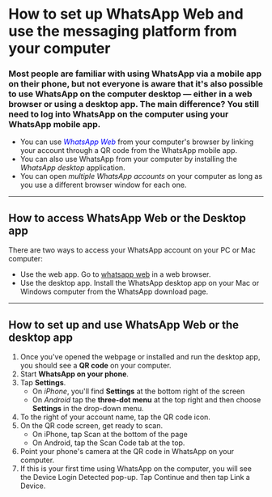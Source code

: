 # How to set up WhatsApp Web and use the messaging platform from your computer
### Most people are familiar with using WhatsApp via a mobile app on their phone, but not everyone is aware that it's also possible to use WhatsApp on the computer desktop — either in a web browser or using a desktop app. The main difference? You still need to log into WhatsApp on the computer using your WhatsApp mobile app.
- You can use <font color="blue">*WhatsApp Web*</font> from your computer's browser by linking your account through a QR code from the WhatsApp mobile app.
- You can also use WhatsApp from your computer by installing the *WhatsApp desktop* application.
- You can open *multiple WhatsApp accounts* on your computer as long as you use a different browser window for each one.

---

## How to access WhatsApp Web or the Desktop app
There are two ways to access your WhatsApp account on your PC or Mac computer:
- Use the web app. Go to <a href="https://web.whatsapp.com" target="_blank">whatsapp web</a> in a web browser.
- Use the desktop app. Install the WhatsApp desktop app on your Mac or Windows computer from the WhatsApp download page.
 
 ---
 
 ## How to set up and use WhatsApp Web or the desktop app
 1. Once you've opened the webpage or installed and run the desktop app, you should see a **QR code** on your computer.
 2. Start **WhatsApp on your phone**.
 3. Tap **Settings**. 
      - On *iPhone*, you'll find **Settings** at the bottom right of the screen
      - On *Android* tap the **three-dot menu** at the top right and then choose **Settings** in the drop-down menu.
 4. To the right of your account name, tap the QR code icon.
 5. On the QR code screen, get ready to scan. 
      - On iPhone, tap Scan at the bottom of the page
      - On Android, tap the Scan Code tab at the top.
 6. Point your phone's camera at the QR code in WhatsApp on your computer.
 7. If this is your first time using WhatsApp on the computer, you will see the Device Login Detected pop-up. Tap Continue and then tap Link a Device.
